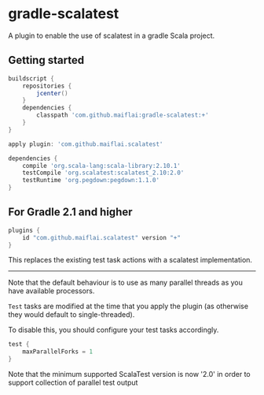 gradle-scalatest
===========
A plugin to enable the use of scalatest in a gradle Scala project.

Getting started
---------------
```groovy
buildscript {
    repositories {
        jcenter()
    }
    dependencies {
        classpath 'com.github.maiflai:gradle-scalatest:+'
    }
}

apply plugin: 'com.github.maiflai.scalatest'

dependencies {
    compile 'org.scala-lang:scala-library:2.10.1'
    testCompile 'org.scalatest:scalatest_2.10:2.0'
    testRuntime 'org.pegdown:pegdown:1.1.0'
}
```

For Gradle 2.1 and higher
-------------------------
```groovy
plugins {
    id "com.github.maiflai.scalatest" version "+"
}
```

This replaces the existing test task actions with a scalatest implementation.

---
Note that the default behaviour is to use as many parallel threads as you have available processors.

`Test` tasks are modified at the time that you apply the plugin (as otherwise they would default to single-threaded).

To disable this, you should configure your test tasks accordingly.

```groovy
test {
    maxParallelForks = 1
}
```

Note that the minimum supported ScalaTest version is now '2.0' in order to support collection of parallel test output
